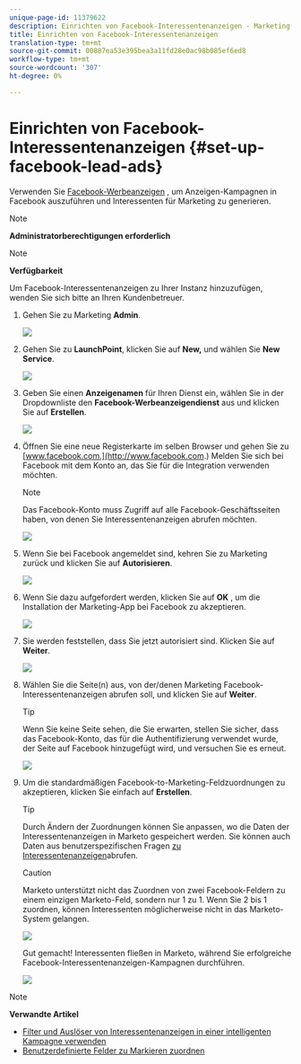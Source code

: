```yaml
---
unique-page-id: 11379622
description: Einrichten von Facebook-Interessentenanzeigen - Marketing-Dokumente - Produktdokumentation
title: Einrichten von Facebook-Interessentenanzeigen
translation-type: tm+mt
source-git-commit: 00887ea53e395bea3a11fd28e0ac98b085ef6ed8
workflow-type: tm+mt
source-wordcount: '307'
ht-degree: 0%

---
```



# Einrichten von Facebook-Interessentenanzeigen {#set-up-facebook-lead-ads}

Verwenden Sie [Facebook-Werbeanzeigen](https://www.facebook.com/business/a/lead-ads) , um Anzeigen-Kampagnen in Facebook auszuführen und Interessenten für Marketing zu generieren.

>[!NOTE]
>
>**Administratorberechtigungen erforderlich**

>[!NOTE]
>
>**Verfügbarkeit**
>
>Um Facebook-Interessentenanzeigen zu Ihrer Instanz hinzuzufügen, wenden Sie sich bitte an Ihren Kundenbetreuer.

1. Gehen Sie zu Marketing **Admin**.

   ![](assets/image2016-11-29-10-3a50-3a29.png)

1. Gehen Sie zu **LaunchPoint**, klicken Sie auf **New,** und wählen Sie **New Service**.

   ![](assets/image2016-11-29-10-3a51-3a11.png)

1. Geben Sie einen **Anzeigenamen** für Ihren Dienst ein, wählen Sie in der Dropdownliste den **Facebook-Werbeanzeigendienst** aus und klicken Sie auf **Erstellen**.

   ![](assets/image2016-11-29-10-3a51-3a47.png)

1. Öffnen Sie eine neue Registerkarte im selben Browser und gehen Sie zu [www.facebook.com.](http://www.facebook.com.) Melden Sie sich bei Facebook mit dem Konto an, das Sie für die Integration verwenden möchten.

   >[!NOTE]
   >
   >Das Facebook-Konto muss Zugriff auf alle Facebook-Geschäftsseiten haben, von denen Sie Interessentenanzeigen abrufen möchten.

   ![](assets/image2016-11-29-10-3a52-3a29.png)

1. Wenn Sie bei Facebook angemeldet sind, kehren Sie zu Marketing zurück und klicken Sie auf **Autorisieren**.

   ![](assets/image2016-11-29-10-3a52-3a51.png)

1. Wenn Sie dazu aufgefordert werden, klicken Sie auf **OK** , um die Installation der Marketing-App bei Facebook zu akzeptieren.

   ![](assets/image2016-11-29-10-3a56-3a3.png)

1. Sie werden feststellen, dass Sie jetzt autorisiert sind. Klicken Sie auf **Weiter**.

   ![](assets/image2016-11-29-10-3a56-3a28.png)

1. Wählen Sie die Seite(n) aus, von der/denen Marketing Facebook-Interessentenanzeigen abrufen soll, und klicken Sie auf **Weiter**.

   >[!TIP]
   >
   >Wenn Sie keine Seite sehen, die Sie erwarten, stellen Sie sicher, dass das Facebook-Konto, das für die Authentifizierung verwendet wurde, der Seite auf Facebook hinzugefügt wird, und versuchen Sie es erneut.

   ![](assets/image2016-11-29-10-3a58-3a36.png)

1. Um die standardmäßigen Facebook-to-Marketing-Feldzuordnungen zu akzeptieren, klicken Sie einfach auf **Erstellen**.

   >[!TIP]
   >
   >Durch Ändern der Zuordnungen können Sie anpassen, wo die Daten der Interessentenanzeigen in Marketo gespeichert werden. Sie können auch Daten aus benutzerspezifischen Fragen [zu Interessentenanzeigen](set-up-facebook-lead-ads/map-custom-fields-to-marketo.md)abrufen.

   >[!CAUTION]
   >
   >Marketo unterstützt nicht das Zuordnen von zwei Facebook-Feldern zu einem einzigen Marketo-Feld, sondern nur 1 zu 1. Wenn Sie 2 bis 1 zuordnen, können Interessenten möglicherweise nicht in das Marketo-System gelangen.

   ![](assets/image2016-11-29-11-3a0-3a2.png)

   Gut gemacht! Interessenten fließen in Marketo, während Sie erfolgreiche Facebook-Interessentenanzeigen-Kampagnen durchführen.

   ![](assets/image2016-11-29-12-3a32-3a54.png)

>[!NOTE]
>
>**Verwandte Artikel**
>
>* [Filter und Auslöser von Interessentenanzeigen in einer intelligenten Kampagne verwenden](use-lead-ads-filters-and-triggers-in-a-smart-campaign.md)
>* [Benutzerdefinierte Felder zu Markieren zuordnen](set-up-facebook-lead-ads/map-custom-fields-to-marketo.md)

>




